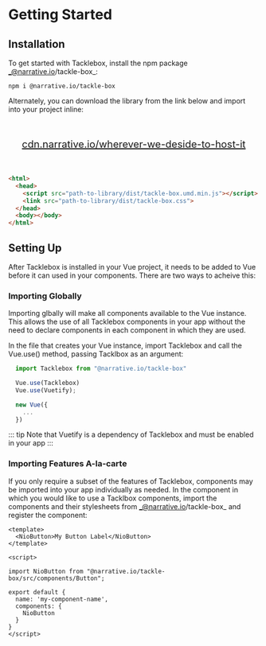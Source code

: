 # Getting Started

## Installation

To get started with Tacklebox, install the npm package _@narrative.io/tackle-box_:

```
npm i @narrative.io/tackle-box
```

Alternately, you can download the library from the link below and import into your project inline:

<a style="text-align: center; display: block; margin: 50px auto; width: 100%; font-size: 20px" href="">cdn.narrative.io/wherever-we-deside-to-host-it</a>

```html
<html>
  <head>
    <script src="path-to-library/dist/tackle-box.umd.min.js"></script>
    <link src="path-to-library/dist/tackle-box.css">
  </head>	
  <body></body>
</html>	
```

## Setting Up

After Tacklebox is installed in your Vue project, it needs to be added to Vue before it can used in your components. There are two ways to acheive this:

### Importing Globally

Importing glbally will make all components available to the Vue instance. This allows the use of all Tacklebox components in your app without the need to declare components in each component in which they are used.

In the file that creates your Vue instance, import Tacklebox and call the Vue.use() method, passing Tacklbox as an argument:

```javascript
  import Tacklebox from "@narrative.io/tackle-box"

  Vue.use(Tacklebox)
  Vue.use(Vuetify); 

  new Vue({
    ...
  })

```

::: tip
Note that Vuetify is a dependency of Tacklebox and must be enabled in your app
:::

### Importing Features A-la-carte

If you only require a subset of the features of Tacklebox, components may be imported into your app individually as needed. In the component in which you would like to use a Tacklbox components, import the components and their stylesheets from _@narrative.io/tackle-box_ and register the component:

```vue
<template>  
  <NioButton>My Button Label</NioButton>
</template>

<script>

import NioButton from "@narrative.io/tackle-box/src/components/Button";

export default {
  name: 'my-component-name',
  components: {
    NioButton
  }
}
</script>
```